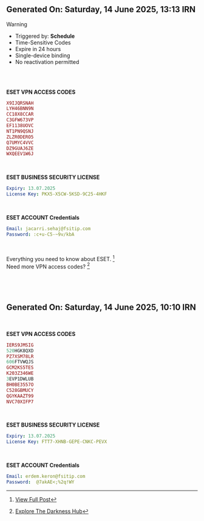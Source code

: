 #

## Generated On: Saturday, 14 June 2025, 13:13 IRN

> [!WARNING]
>
> - Triggered by: **Schedule**  
> - Time-Sensitive Codes  
> - Expire in 24 hours
> - Single-device binding
> - No reactivation permitted <br><br  />

<br />

**ESET VPN ACCESS CODES**

```ruby
X9IJQRSNAH
LYH46BNN9N
CC18X8CCAR
C3GFW673VP
EF1138UOVC
NT1PN9QSNJ
ZLZR0DERO5
Q7UMYC4VVC
DZ9GUAJ6ZE
WXQEEV1W6J
```

<br />

**ESET BUSINESS SECURITY LICENSE**

```yml
Expiry: 13.07.2025
License Key: PKX5-X5CW-5KSD-9C25-4HKF
```

<br />

**ESET ACCOUNT Credentials**

```yml
Email: jacarri.sehaj@fsitip.com
Password: :c+u-C5-~9v/kbA
```

<br />

Everything you need to know about ESET. [^1]  
Need more VPN access codes? [^2]

<br><br />

#

## Generated On: Saturday, 14 June 2025, 10:10 IRN

<br />

**ESET VPN ACCESS CODES**

```ruby
IERS9JMSIG
520HGK8QXD
PZ7XSM78LR
606FTVWQJS
GCM2KS5TES
K203Z346WE
3EVP1DWLUB
BH0BE3557O
C528GBMUCY
QGYKAAZT99
NVC70XIFP7
```

<br />

**ESET BUSINESS SECURITY LICENSE**

```yml
Expiry: 13.07.2025
License Key: FTT7-XHNB-GEPE-CNKC-PEVX
```

<br />

**ESET ACCOUNT Credentials**

```yml
Email: erdem.keron@fsitip.com
Password:  @7akAE<;%2q!WY
```


[^1]: [View Full Post](https://t.me/F_NiREvil/2113)

[^2]: [Explore The Darkness Hub](https://t.me/Eset_key_trial)

